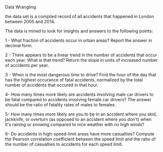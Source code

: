 Data Wrangling

the data set is a compiled record of all accidents that happened in London between 2005 and 2014.
 
 The data is mined to look for insights and answers to the following points:
 
 1 - What fraction of accidents occur in urban areas? Report the answer in decimal form.
 
 2 - There appears to be a linear trend in the number of accidents that occur each year. What is that trend? Return the slope in units of increased number of accidents per year.
 
 3 -  When is the most dangerous time to drive? Find the hour of the day that has the highest occurance of fatal accidents,
 normalized by the total number of accidents that occured in that hour.
 
 4- How many times more likely are accidents involving male car drivers to be fatal compared to accidents involving female car drivers? The answer should be the ratio of fatality rates of males to females.
 
 5- How many times more likely are you to be in an accident where you skid, jackknife, or overturn (as opposed to an accident where you don't) when it's raining or snowing compared to nice weather with no high winds?
 
 6-  Do accidents in high-speed-limit areas have more casualties? Compute the Pearson correlation coefficient between the speed limit and the ratio of the number of casualties to accidents for each speed limit.


